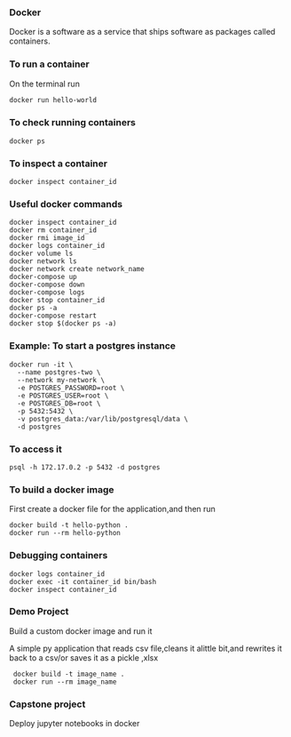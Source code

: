 ### Docker

Docker is a software as a service that ships software as packages called containers.

### To run a container

On the terminal run

```bash
docker run hello-world
```

### To check running containers

```
docker ps
```

### To inspect a container

```
docker inspect container_id
```

### Useful docker commands
```
docker inspect container_id
docker rm container_id
docker rmi image_id
docker logs container_id
docker volume ls
docker network ls
docker network create network_name
docker-compose up
docker-compose down
docker-compose logs
docker stop container_id
docker ps -a
docker-compose restart
docker stop $(docker ps -a)
```

### Example: To start a postgres instance
```
docker run -it \
  --name postgres-two \
  --network my-network \
  -e POSTGRES_PASSWORD=root \
  -e POSTGRES_USER=root \
  -e POSTGRES_DB=root \
  -p 5432:5432 \
  -v postgres_data:/var/lib/postgresql/data \
  -d postgres

```
### To access it


```
psql -h 172.17.0.2 -p 5432 -d postgres

```
### To build a docker image
First create a docker file for the application,and then run

```
docker build -t hello-python .
docker run --rm hello-python

```

 ### Debugging containers
 ```
 docker logs container_id
 docker exec -it container_id bin/bash
 docker inspect container_id
```
### Demo Project
Build a  custom docker image and run it

A simple py application that reads csv file,cleans it alittle bit,and rewrites it back to a csv/or saves it as a pickle ,xlsx

```
 docker build -t image_name .
 docker run --rm image_name
```

### Capstone project
Deploy jupyter notebooks in docker




